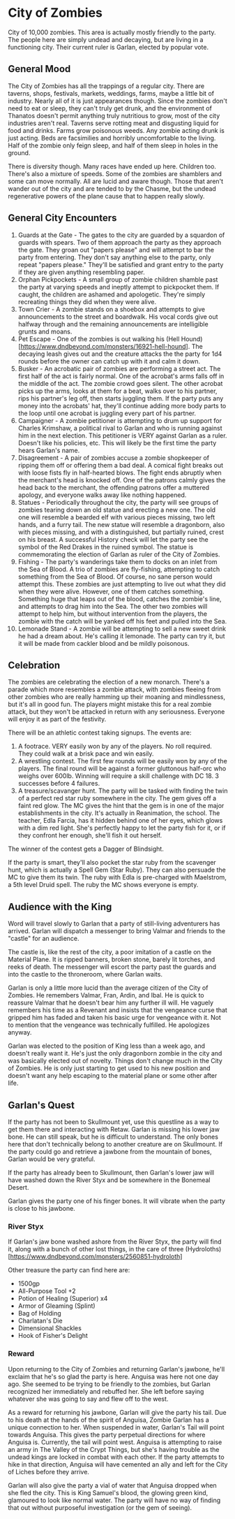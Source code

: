 # City of Zombies
City of 10,000 zombies. This area is actually mostly friendly to the party. The people here are simply undead and decaying, but are living in a functioning city. Their current ruler is Garlan, elected by popular vote.

## General Mood
The City of Zombies has all the trappings of a regular city. There are taverns, shops, festivals, markets, weddings, farms, maybe a little bit of industry. Nearly all of it is just appearances though. Since the zombies don't need to eat or sleep, they can't truly get drunk, and the environment of Thanatos doesn't permit anything truly nutritious to grow, most of the city industries aren't real. Taverns serve rotting meat and disgusting liquid for food and drinks. Farms grow poisonous weeds. Any zombie acting drunk is just acting. Beds are facsimilies and horribly uncomfortable to the living. Half of the zombie only feign sleep, and half of them sleep in holes in the ground.
 
There is diversity though. Many races have ended up here. Children too. There's also a mixture of speeds. Some of the zombies are shamblers and some can move normally. All are lucid and aware though. Those that aren't wander out of the city and are tended to by the Chasme, but the undead regenerative powers of the plane cause that to happen really slowly.

## General City Encounters
1. Guards at the Gate - The gates to the city are guarded by a squardon of guards with spears. Two of them approach the party as they approach the gate. They groan out "papers please" and will attempt to bar the party from entering. They don't say anything else to the party, only repeat "papers please." They'll be satisfied and grant entry to the party if they are given anything resembling paper.
2. Orphan Pickpockets - A small group of zombie children shamble past the party at varying speeds and ineptly attempt to pickpocket them. If caught, the children are ashamed and apologetic. They're simply recreating things they did when they were alive.
3. Town Crier - A zombie stands on a shoebox and attempts to give announcements to the street and boardwalk. His vocal cords give out halfway through and the remaining announcements are intelligible grunts and moans.
4. Pet Escape - One of the zombies is out walking his (Hell Hound)[https://www.dndbeyond.com/monsters/16921-hell-hound]. The decaying leash gives out and the creature attacks the the party for 1d4 rounds before the owner can catch up with it and calm it down.
5. Busker - An acrobatic pair of zombies are performing a street act. The first half of the act is fairly normal. One of the acrobat's arms falls off in the middle of the act. The zombie crowd goes silent. The other acrobat picks up the arms, looks at them for a beat, walks over to his partner, rips his partner's leg off, then starts juggling them. If the party puts any money into the acrobats' hat, they'll continue adding more body parts to the loop until one acrobat is juggling every part of his partner.
6. Campaigner - A zombie petitioner is attempting to drum up support for Charles Krimshaw, a political rival to Garlan and who is running against him in the next election. This petitioner is VERY against Garlan as a ruler. Doesn't like his policies, etc. This will likely be the first time the party hears Garlan's name.
7. Disagreement - A pair of zombies accuse a zombie shopkeeper of ripping them off or offering them a bad deal. A comical fight breaks out with loose fists fly in half-hearted blows. The fight ends abruptly when the merchant's head is knocked off. One of the patrons calmly gives the head back to the merchant, the offending patrons offer a muttered apology, and everyone walks away like nothing happened.
8. Statues - Periodically throughout the city, the party will see groups of zombies tearing down an old statue and erecting a new one. The old one will resemble a bearded elf with various pieces missing, two left hands, and a furry tail. The new statue will resemble a dragonborn, also with pieces missing, and with a distinguished, but partially ruined, crest on his breast. A successful History check will let the party see the symbol of the Red Drakes in the ruined symbol. The statue is commemorating the election of Garlan as ruler of the City of Zombies.
9. Fishing - The party's wanderings take them to docks on an inlet from the Sea of Blood. A trio of zombies are fly-fishing, attempting to catch something from the Sea of Blood. Of course, no sane person would attempt this. These zombies are just attempting to live out what they did when they were alive. However, one of them catches something. Something huge that leaps out of the blood, catches the zombie's line, and attempts to drag him into the Sea. The other two zombies will attempt to help him, but without intervention from the players, the zombie with the catch will be yanked off his feet and pulled into the Sea.
10. Lemonade Stand - A zombie will be attempting to sell a new sweet drink he had a dream about. He's calling it lemonade. The party can try it, but it will be made from cackler blood and be mildly poisonous.

## Celebration
The zombies are celebrating the election of a new monarch. There's a parade which more resembles a zombie attack, with zombies fleeing from other zombies who are really hamming up their moaning and mindlessness, but it's all in good fun. The players might mistake this for a real zombie attack, but they won't be attacked in return with any seriousness. Everyone will enjoy it as part of the festivity.

There will be an athletic contest taking signups. The events are:
1. A footrace. VERY easily won by any of the players. No roll required. They could walk at a brisk pace and win easily.
2. A wrestling contest. The first few rounds will be easily won by any of the players. The final round will be against a former gluttonous half-orc who weighs over 600lb. Winning will require a skill challenge with DC 18. 3 successes before 4 failures.
3. A treasure/scavanger hunt. The party will be tasked with finding the twin of a perfect red star ruby somewhere in the city. The gem gives off a faint red glow. The MC gives the hint that the gem is in one of the major establishments in the city. It's actually in Reanimation, the school. The teacher, Edla Farcia, has it hidden behind one of her eyes, which glows with a dim red light. She's perfectly happy to let the party fish for it, or if they confront her enough, she'll fish it out herself.

The winner of the contest gets a Dagger of Blindsight.

If the party is smart, they'll also pocket the star ruby from the scavenger hunt, which is actually a Spell Gem (Star Ruby). They can also persuade the MC to give them its twin. The ruby with Edla is pre-charged with Maelstrom, a 5th level Druid spell. The ruby the MC shows everyone is empty.

## Audience with the King
Word will travel slowly to Garlan that a party of still-living adventurers has arrived. Garlan will dispatch a messenger to bring Valmar and friends to the "castle" for an audience.

The castle is, like the rest of the city, a poor imitation of a castle on the Material Plane. It is ripped banners, broken stone, barely lit torches, and reeks of death. The messenger will escort the party past the guards and into the castle to the throneroom, where Garlan waits.

Garlan is only a little more lucid than the average citizen of the City of Zombies. He remembers Valmar, Fran, Ardin, and Ibal. He is quick to reassure Valmar that he doesn't bear him any further ill will. He vaguely remembers his time as a Revenant and insists that the vengeance curse that gripped him has faded and taken his basic urge for vengeance with it. Not to mention that the vengeance was technically fulfilled. He apologizes anyway.

Garlan was elected to the position of King less than a week ago, and doesn't really want it. He's just the only dragonborn zombie in the city and was basically elected out of novelty. Things don't change much in the City of Zombies. He is only just starting to get used to his new position and doesn't want any help escaping to the material plane or some other after life.

## Garlan's Quest
If the party has not been to Skullmount yet, use this questline as a way to get them there and interacting with Retaw. Garlan is missing his lower jaw bone. He can still speak, but he is difficult to understand. The only bones here that don't technically belong to another creature are on Skullmount. If the party could go and retrieve a jawbone from the mountain of bones, Garlan would be very grateful.

If the party has already been to Skullmount, then Garlan's lower jaw will have washed down the River Styx and be somewhere in the Bonemeal Desert.

Garlan gives the party one of his finger bones. It will vibrate when the party is close to his jawbone.

### River Styx
If Garlan's jaw bone washed ashore from the River Styx, the party will find it, along with a bunch of other lost things, in the care of three (Hydroloths)[https://www.dndbeyond.com/monsters/2560851-hydroloth]

Other treasure the party can find here are:
* 1500gp
* All-Purpose Tool +2
* Potion of Healing (Superior) x4
* Armor of Gleaming (Splint)
* Bag of Holding
* Charlatan's Die
* Dimensional Shackles
* Hook of Fisher's Delight

### Reward
Upon returning to the City of Zombies and returning Garlan's jawbone, he'll exclaim that he's so glad the party is here. Anguisa was here not one day ago. She seemed to be trying to be friendly to the zombies, but Garlan recognized her immediately and rebuffed her. She left before saying whatever she was going to say and flew off to the west.

As a reward for returning his jawbone, Garlan will give the party his tail. Due to his death at the hands of the spirit of Anguisa, Zombie Garlan has a unique connection to her. When suspended in water, Garlan's Tail will point towards Anguisa. This gives the party perpetual directions for where Anguisa is. Currently, the tail will point west. Anguisa is attempting to raise an army in The Valley of the Crypt Things, but she's having trouble as the undead kings are locked in combat with each other. If the party attempts to hike in that direction, Anguisa will have cemented an ally and left for the City of Liches before they arrive.

Garlan will also give the party a vial of water that Anguisa dropped when she fled the city. This is King Samuel's blood, the glowing green kind, glamoured to look like normal water. The party will have no way of finding that out without purposeful investigation (or the gem of seeing).
